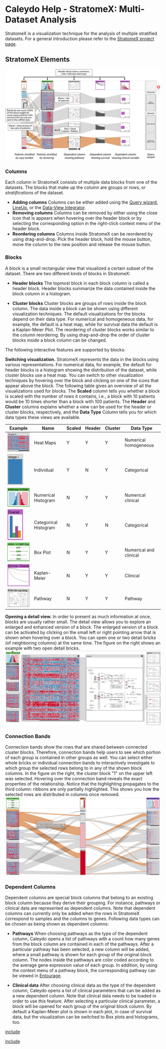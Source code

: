 # Caleydo Help - StratomeX: Multi-Dataset Analysis

StratomeX is a visualization technique for the analysis of multiple stratified datasets. For a general introduction please refer to the [StratomeX project page](http://stratomex.caleydo.org/). 

## StratomeX Elements

![](i/stratomex_explained.png "StratomeX elements")

### Columns
Each column in StratomeX consists of multiple data blocks from one of the datasets. The blocks that make up the column are groups or rows, or *stratifications* of the dataset. 

 * **Adding columns** 
 Columns can be either added using the [Query wizard](stratomex.md#Query_Wizard_-_Adding_Data), [LineUp](stratomex.md#LineUp), or the [Data-View Integrator](../../basics.md#Data-View_Integrator).
 * **Removing columns** 
 Columns can be removed by either using the close icon that is appears when hovering over the header block or by selecting the corresponding option in the right-click context menu of the header block.
 * **Reordering columns** 
 Columns inside StratomeX can be reordered by using drag-and-drop. Pick the header block, hold the mouse button, move the column to the new position and release the mouse button.

### Blocks
A block is a small rectangular view that visualized a certain subset of the dataset. There are two different kinds of blocks in StratomeX:

 * **Header blocks** 
 The topmost block in each block column is called a header block. Header blocks summarize the data contained inside the block column in a histogram.
 
 * **Cluster blocks** 
Cluster blocks are groups of rows inside the block column. The data inside a block can be shown using different visualization techniques. The default visualizations for the blocks depend on their data type. For numerical and homogeneous data, for example, the default is a heat map, while for survival data the default is a Kaplan-Meier Plot. The reordering of cluster blocks works similar to the column reordering. By using drag-and-drop the order of cluster blocks inside a block column can be changed.
 
The following interactive features are supported by blocks:
 
**Switching visualization.** 
StratomeX represents the data in the blocks using various representations. For numerical data, for example, the default for header blocks is a histogram showing the distribution of the dataset, while cluster blocks use a heat map. You can switch to other visualization techniques by hovering over the block and clicking on one of the icons that appear above the block. The following table gives an overview of all the visualizations used for blocks. The **Scaled** column tells you whether a block is scaled with the number of rows it contains, i.e., a block with 10 patients would be 10 times shorter than a block with 100 patients. The **Header** and **Cluster** columns explains whether a view can be used for the header or cluster blocks, respectively, and the **Data Type** Column tells you for which data types these views are available.

| Example 			| Name 			| Scaled 	| Header 	| Cluster 	| Data Type 		|
|--|--|--|--|--|--|
| ![](i/a-heatmap.png) 		| Heat Maps 		| Y 		| Y 		| Y 		| Numerical homogeneous | 
| ![](i/b-category.png) 	| Individual 		| Y 		| N 		| Y 		| Categorical 		|
| ![](i/c-histo.png) 		| Numerical Histogram 	| N 		| Y 		| Y 		| Numerical clinical |
| ![](i/e-categorical.png) 	| Categorical Histogram | N 		| Y 		| N 		| Categorical |
| ![](i/d-box.png) 		| Box Plot 		| N 		| Y 		| Y 		| Numerical and clinical |
| ![](i/g-clinical.png) 	| Kaplan-Meier 		| N 		| Y 		| Y 		| Clinical |
| ![](i/h-pathway.png) 		| Pathway 		| N 		| Y 		| Y 		| Pathway |

 
**Opening a detail view.** In order to present as much information at once, blocks are usually rather small. The detail view allows you to explore an enlarged and enhanced version of a block. The enlarged version of a block can be activated by clicking on the small left or right pointing arrow that is shown when hovering over a block. You can open one or two detail bricks (of neighboring columns) at the same time. The figure on the right shows an example with two open detail bricks.
 ![](i/stratomex_detail.png "Detail Views in StratomeX")
 
 
 


### Connection Bands
Connection bands show the rows that are shared between connected cluster blocks. Therefore, connection bands help users to see which portion of each group is contained in other groups as well. You can select either whole bricks or individual connection bands to interactively investigate to which group the selected rows belong to in any of the shown block columns. In the figure on the right, the cluster block "1" on the upper left was selected. Hovering over the connection band reveals the exact properties of the relationship. Notice that the highlighting propagates to the third column: ribbons are only partially highlighted. This shows you how the selected rows are distributed in columns once removed. 
![](i/connection_bands.png)

### Dependent Columns
Dependent columns are special block columns that belong to an existing block column because they derive their grouping. For instance, pathways or clinical data are represented as dependent columns. Note that dependent columns can currently only be added when the rows in StratomeX correspond to samples and the columns to genes. Following data types can be chosen as being shown as dependent columns:

 * **Pathways** 
 When choosing pathways as the type of the dependent column, Caleydo opens a list of pathways with a count how many genes from the block column are contained in each of the pathways. After a particular pathway has been selected, a new column will be added, where a small pathway is shown for each group of the original block column. The nodes inside the pathways are color coded according to the average gene expression value of each group. In addition, by using the context menu of a pathway block, the corresponding pathway can be viewed in [Entourage](../pathway/pathway.md).
 
 * **Clinical data** 
 After choosing clinical data as the type of the dependent column, Caleydo opens a list of clinical parameters that can be added as a new dependent column. Note that clinical data needs to be loaded in order to use this feature. After selecting a particular clinical parameter, a block will be opened for each group of the original block column. By default a Kaplan-Meier plot is shown in each plot, in case of survival data, but the visualization can be switched to Box plots and histograms, too. 

[include](views/stratomex/tourguide.md)

[include](views/stratomex/lineup.md)
